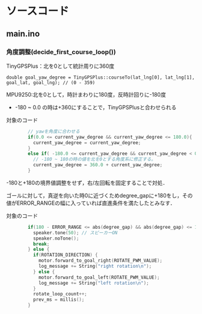 # ソースコード

## main.ino

### 角度調整(decide_first_course_loop())


TinyGPSPlus：北を0として統計周りに360度

```
double goal_yaw_degree = TinyGPSPlus::courseTo(lat_lng[0], lat_lng[1], goal_lat, goal_lng); // (0 - 359)
```

MPU9250:北を0として，時計まわりに180度，反時計回りに-180度
- -180 ~ 0.0 の時は+360にすることで，TinyGPSPlusと合わせられる


対象のコード
```c++
        // yawを角度に合わせる
        if(0.0 <= current_yaw_degree && current_yaw_degree <= 180.0){
          current_yaw_degree = current_yaw_degree;
        } 
        else if( -180.0 <= current_yaw_degree && current_yaw_degree < 0.0){
          // -180 ~ 180の時の値を北を0とする角度系に修正する。
          current_yaw_degree = 360.0 + current_yaw_degree;
        } 
```


-180と+180の境界値調整をせず，右/左回転を固定することで対処．

ゴールに対して，真逆を向いた時0に近づくためdegree_gapに+180をし，その値がERROR_RANGEの幅に入っていれば直進条件を満たしたとみなす．

対象のコード
```c++
        if(180 - ERROR_RANGE <= abs(degree_gap) && abs(degree_gap) <= 180 + ERROR_RANGE) {
          speaker.tone(50); // スピーカーON
          speaker.noTone();
          break;
        } else {
          if(ROTATION_DIRECTION) {
            motor.forward_to_goal_right(ROTATE_PWM_VALUE);
            log_message += String("right rotation\n");
          } else {
            motor.forward_to_goal_left(ROTATE_PWM_VALUE);
            log_message += String("left rotation\n");
          }
          rotate_loop_count++;
          prev_ms = millis();
        }
```
